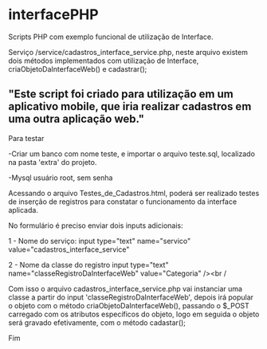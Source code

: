 # interfacePHP
Scripts PHP com exemplo funcional de utilização de Interface.

Serviço /service/cadastros_interface_service.php, neste arquivo existem dois métodos implementados com utilização de Interface, criaObjetoDaInterfaceWeb() e cadastrar();

"Este script foi criado para utilização em um aplicativo mobile, que iria realizar cadastros em uma outra aplicação web."
--

Para testar

-Criar um banco com nome teste, e importar o arquivo teste.sql, localizado na pasta 'extra' do projeto.

-Mysql usuário root, sem senha

Acessando o arquivo Testes_de_Cadastros.html, poderá ser realizado testes de inserção de registros para constatar o funcionamento da interface aplicada.

No formulário é preciso enviar dois inputs adicionais:

1 - Nome do serviço: 
input type="text" name="servico" value="cadastros_interface_service"

2 - Nome da classe do registro
input type="text" name="classeRegistroDaInterfaceWeb" value="Categoria" /><br /

Com isso o arquivo cadastros_interface_service.php vai instanciar uma classe a partir do input 'classeRegistroDaInterfaceWeb', depois irá popular o objeto com o método criaObjetoDaInterfaceWeb(), passando o $_POST carregado com os atributos específicos do objeto, logo em seguida o objeto será gravado efetivamente, com o método cadastar();

Fim





